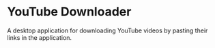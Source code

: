 # YouTube Downloader
A desktop application for downloading YouTube videos by pasting their links in the application.
